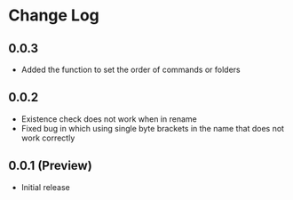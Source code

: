 # Change Log

## 0.0.3
 - Added the function to set the order of commands or folders

## 0.0.2
 - Existence check does not work when in rename
 - Fixed bug in which using single byte brackets in the name that does not work correctly

## 0.0.1 (Preview)

 - Initial release
